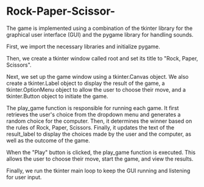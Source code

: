 # Rock-Paper-Scissor-
The game is implemented using a combination of the tkinter library for the graphical user interface (GUI) and the pygame library for handling sounds.

First, we import the necessary libraries and initialize pygame.

Then, we create a tkinter window called root and set its title to "Rock, Paper, Scissors".

Next, we set up the game window using a tkinter.Canvas object. We also create a tkinter.Label object to display the result of the game, a tkinter.OptionMenu object to allow the user to choose their move, and a tkinter.Button object to initiate the game.

The play_game function is responsible for running each game. It first retrieves the user's choice from the dropdown menu and generates a random choice for the computer. Then, it determines the winner based on the rules of Rock, Paper, Scissors. Finally, it updates the text of the result_label to display the choices made by the user and the computer, as well as the outcome of the game.

When the "Play" button is clicked, the play_game function is executed. This allows the user to choose their move, start the game, and view the results.

Finally, we run the tkinter main loop to keep the GUI running and listening for user input.



